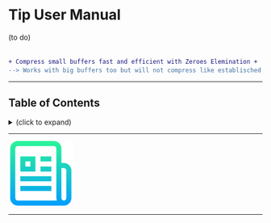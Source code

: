 # Tip User Manual

(to do)


```diff

+ Compress small buffers fast and efficient with Zeroes Elemination +
--> Works with big buffers too but will not compress like establisched zip tools ❗

```

---
<h2>Table of Contents</h2>
<details><summary>(click to expand)</summary><ol><!-- TABLE OF CONTENTS START -->

<!--
Table of Contents Generation:
* Install vsCode extension "Markdown TOC" from dumeng
* Use Shift-Command-P "markdownTOC:generate" to get the automatic numbering.
* replace "<a name" with "<a id"
* replace "##" followed by 2 spaces with "## "‚
-->

<!-- vscode-markdown-toc -->
<!-- vscode-markdown-toc-config
    numbering=true
    autoSave=true
    /vscode-markdown-toc-config -->
<!-- /vscode-markdown-toc -->

</div></ol></details><!-- TABLE OF CONTENTS END -->

---

![./images/logo.png](../images/logo.png)

---

<!--
12312

     123.   12 23. 31
--------------
12   22.    2 
23.   21.      1
31.  1 2.           1
123  111
231. 111
312. 111

https://jwakely.github.io/pkg-gcc-latest/

```bash
wget --content-disposition https://kayari.org/gcc-latest/gcc-latest.deb
cd ~/Downloads
sudo dpkg -i gcc-latest_15.0.0-20250112gitf4fa0b7d493a.deb
cd /opt
ls -l # gcc-latest
cd /etc/profile.d # ls -l
sudo echo export PATH=/opt/gcc-latest/bin/:$PATH > # /etc/profile.d/gccpath.go 
```

With 2 reserved bytes, zA and fA is this possible:
* 1: 00                            Z1
* 2: 00 00                         Z2
* 3: 00 00 00                      Z3
* 4: 00 00 00 00                   Z1 zA
* 5: 00 00 00 00 00                zA Z1
* 6: 00 00 00 00 00 00             Z2 zA
* 7: 00 00 00 00 00 00 00          za Z2
* 8: 00 00 00 00 00 00 00 00       Z3 zA
* 9: 00 00 00 00 00 00 00 00 00    zA Z3
* 
* 1: FF                            FF
* 2: FF FF                         F2
* 3: FF FF FF                      F3
* 4: FF FF FF FF                   F4
* 5: FF FF FF FF FF                F2 fA
* 6: FF FF FF FF FF FF             fA F2
* 7: FF FF FF FF FF FF FF          F3 fA
* 8: FF FF FF FF FF FF FF FF       fA F3
* 9: FF FF FF FF FF FF FF FF FF    F4 fA
* A: FF FF FF FF FF FF FF FF FF FF fA F4

### How to reduce short buffers

* Lets imagine to have some reserved bytes like 00, Z1, Z2, Z3, Z4, F1==FF, F2, F3, F4
* 00 we want eleminate
* We replace 00...00 00 00 00 with Z1...Z4
* We replace 5...21 00 with Z1 Z1...Z4 Z4
* We replace 5...21 FF with F1 F1...F4 F4
* What if we have more than 21 00 or FF in a row? Probabli that is ok.
* We extract the remaining bytes. Example: x4 x3 00 00 x2 FF FF FF x1 x0, so we have x4 x3 x2 x1 x0
* x4...x0 is a 5 digit number N using 256 ciphers. We need to translate N into yn...y0 with 128 ciphers.
* This costs computing effort: x4*256^4 + ... x0*256^0
* N0/128 = N>>7 = yn
* N0-yn = N1 ... N1/128 y(n-1) ...
* We put yn...y0 into the place of x4...x0 and append the ciphers up to n.
* In general we translate 40 bit (x0...x4) into 42 bit (yn...y0), so yn is y5
* If we say all shortcut bytes have a MSB 0 and all y have a MSB 1 we can
* Use 127 schortcut bytes and replace common pattern with shortcut bytes.
* Then we take the x4...x0 and translate to y5...0 by just bit shifting
* No we have a sewuence with mixed MSB 0 or 1.
* To decompress we change y5...y0 (the bytes with MSB1) into x4...x0.
* We replce all shortcuts (the bytes with MSB0) and we are done.
* 00 is not used at all.
* 1...127 are shortcut bits.
* We take binary data and automatically determine a good shortcut set.
* The shortcut set is de-facto a pattern list.


 tiPack converts in to out and returns final lenth.

 Algorithm:
 * Start with tip list longest pattern and try to find a match inside in.
 * If a longest possible pattern match was found we have afterwards:
   - preBytes match postBytes
   - start over with preBytes and postBytes and so on until we cannot replace any pattern anymore
   - Then we have: xx xx p7 x p0 p0 xx xx xx for example, where pp are any pattern replace bytes,
     which all != 0 and all have MSB==0. The xx are the remaining bytes, which can have any values.
     Of course we need the position information like:

 (A) in:  xx xx xx xx xx xx xx xx xx xx xx xx xx xx xx xx
 (B) in:  xx xx P7 P7 P7 P7 xx P0 P0 P0 P0 P0 P0 xx xx xx
 (C) ref:  0  0  1  1  1  1  0  1  1  1  1  1  1  0  0  0
 (D) (in) xx xx      p7     xx    p0    p0       xx xx xx
 * (A) is in and (C) is the result of the first
 Using (C) we collect the remaing bytes: xx xx xx xx xx xx in this example
 We convert them to yy yy yy yy yy yy yy

Worst case length, when no compression is possible:

in | bits |     7-bits | out | 7*out | 7*o/8 | out/7 | out%7 | msbits | in%7 | delta to previous | out delta to in
--:|-----:|-----------:|----:|:-----:|:-----:|:-----:|:-----:|:------:|:----:|:-----------------:|----------------
 0 |    0 |  0 * 7 + 0 |   0 |   0   |   0   |   0   |   0   |   0    |  0   |                   |
 1 |    8 |  1 * 7 + 1 |   2 |  14   |   1   |   0   |   2   |   1    |  1   |        +2         | 1
 2 |   16 |  2 * 7 + 2 |   3 |  21   |   2   |   0   |   3   |   2    |  2   |        +1         | 1
 3 |   24 |  3 * 7 + 3 |   4 |  28   |   3   |   0   |   4   |   3    |  3   |        +1         | 1
 4 |   32 |  4 * 7 + 4 |   5 |  35   |   4   |   0   |   5   |   4    |  4   |        +1         | 1
 5 |   40 |  5 * 7 + 5 |   6 |  42   |   5   |   0   |   6   |   5    |  5   |        +1         | 1
 6 |   48 |  6 * 7 + 6 |   7 |  49   |   6   |   1   |   0   |   6    |  6   |        +1         | 1
 7 |   56 |  7 * 7 + 7 |   8 |  56   |   7   |   1   |   1   |   0    |  0   |        +1         | 1
 8 |   64 |  9 * 7 + 1 |  10 |  70   |   8   |   1   |   3   |   1    |  1   |        +2         | 2
 9 |   72 | 10 * 7 + 2 |  11 |  77   |   9   |   1   |   4   |   2    |  2   |        +1         | 2
10 |   80 | 11 * 7 + 3 |  12 |       |       |   1   |   5   |   3    |  3   |        +1         | 2
11 |   88 | 12 * 7 + 4 |  13 |       |       |   1   |   6   |   4    |  4   |        +1         | 2
12 |   96 | 13 * 7 + 5 |  14 |       |       |   2   |   0   |   5    |  5   |        +1         | 2
13 |  104 | 14 * 7 + 6 |  15 |       |       |   2   |   1   |   6    |  6   |        +1         | 2
14 |  112 | 15 * 7 + 7 |  16 |       |       |   2   |   2   |   0    |  0   |        +1         | 2
15 |  120 | 17 * 7 + 1 |  18 |       |       |   2   |   4   |   1    |  1   |        +2         | 3
16 |  128 | 18 * 7 + 2 |  19 |       |       |   2   |   5   |   2    |  2   |        +1         | 3
17 |  136 | 19 * 7 + 3 |  20 |       |       |   2   |   6   |   3    |  3   |        +1         | 3
18 |  144 | 20 * 7 + 4 |  21 |       |       |   3   |   0   |   4    |  4   |        +1         | 3
19 |  152 | 21 * 7 + 5 |  22 |       |       |   3   |   1   |   5    |  5   |        +1         | 3
20 |  160 | 22 * 7 + 6 |  23 |       |       |   3   |   2   |   6    |  6   |        +1         | 3
21 |  168 | 23 * 7 + 7 |  24 |       |       |   3   |   3   |   0    |  0   |        +1         | 3
22 |  176 | 25 * 7 + 1 |  26 |       |       |   3   |   5   |   1    |  1   |        +2         | 4
23 |  184 | 26 * 7 + 2 |  27 |       |       |   3   |   6   |   2    |  2   |        +1         | 4

Compute in from out: in = (7*out/8)
Compute out from in: out = (8*in)/7 + (8*in)%7

msbits = in%7 = (7*out/8)%7
msbits = msbits ? msbits : 7 
-->

